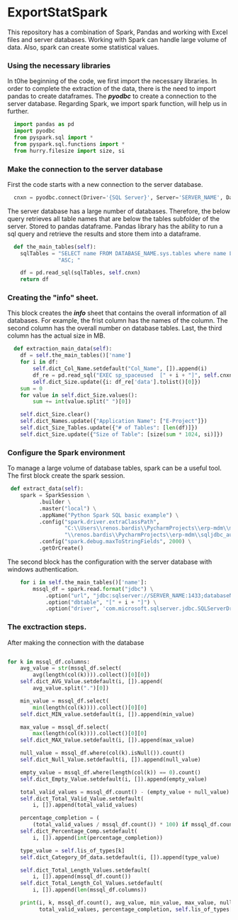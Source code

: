 # ExportStatSpark

This repository has a combination of Spark, Pandas and working with Excel files and server databases. Working with Spark can handle large volume of data. Also, spark can create some statistical values.



### Using the necessary libraries

In t0he beginning of the code, we first import the necessary libraries. In order to complete the extraction of the data, there is the need to import pandas to create dataframes. The ***pyodbc*** to create a connection to the server database. Regarding Spark, we import spark function, will help us in further. 

```python
  import pandas as pd
  import pyodbc
  from pyspark.sql import *
  from pyspark.sql.functions import *
  from hurry.filesize import size, si
```

### Make the connection to the server database

First the code starts with a new connection to the server database. 
```python
  cnxn = pyodbc.connect(Driver='{SQL Server}', Server='SERVER_NAME', Database='DATABASE_NAME', Trusted_Connection='yes')
```

The server database has a large number of databases. Therefore, the below query retrieves all table names that are below the tables subfolder of the server. Stored to pandas dataframe. Pandas library has the ability to run a sql query and retrieve the results and store them into a dataframe. 

```python
  def the_main_tables(self):
    sqlTables = "SELECT name FROM DATABASE_NAME.sys.tables where name LIKE 'KEY_WORD_PREFIX_%' AND  is_ms_shipped=0 ORDER BY name " \
                "ASC; "

    df = pd.read_sql(sqlTables, self.cnxn)
    return df
```

### Creating the "info" sheet.

This block creates the ***info*** sheet that contains the overall information of all databases. For example, the frist column has the names of the column. The second column has the overall number on database tables. Last, the third column has the actual size in MB. 

```python
  def extraction_main_data(self):
    df = self.the_main_tables()['name']
    for i in df:
        self.dict_Col_Name.setdefault("Col_Name", []).append(i)
        df_re = pd.read_sql("EXEC sp_spaceused  [" + i + "]", self.cnxn)
        self.dict_Size.update({i: df_re['data'].tolist()[0]})
    sum = 0
    for value in self.dict_Size.values():
        sum += int(value.split(" ")[0])

    self.dict_Size.clear()
    self.dict_Names.update({"Application Name": ["E-Project"]})
    self.dict_Size_Tables.update({"# of Tables": [len(df)]})
    self.dict_Size.update({"Size of Table": [size(sum * 1024, si)]})
```


### Configure the Spark environment 

To manage a large volume of database tables, spark can be a useful tool. The first block create the spark session.  

```python
 def extract_data(self):
    spark = SparkSession \
          .builder \
          .master("local") \
          .appName("Python Spark SQL basic example") \
          .config("spark.driver.extraClassPath",
                  "C:\\Users\\renos.bardis\\PycharmProjects\\erp-mdm\\mssql-jdbc-7.4.1.jre8.jar:C:\\Users"
                  "\\renos.bardis\\PycharmProjects\\erp-mdm\\sqljdbc_auth.dll") \
          .config("spark.debug.maxToStringFields", 2000) \
          .getOrCreate()
```

The second block has the configuration with the server database with windows authentication.

```python
    for i in self.the_main_tables()['name']:
        mssql_df = spark.read.format("jdbc") \
            .option("url", "jdbc:sqlserver://SERVER_NAME:1433;databaseName=DATABASE_NAME;integratedSecurity=true") \
            .option("dbtable", "[" + i + "]") \
            .option("driver", 'com.microsoft.sqlserver.jdbc.SQLServerDriver').load()
```

### The exctraction steps.

After making the connection with the database


```python

for k in mssql_df.columns:
    avg_value = str(mssql_df.select(
        avg(length(col(k)))).collect()[0][0])
    self.dict_AVG_Value.setdefault(i, []).append(
        avg_value.split(".")[0])

    min_value = mssql_df.select(
        min(length(col(k)))).collect()[0][0]
    self.dict_MIN_value.setdefault(i, []).append(min_value)

    max_value = mssql_df.select(
        max(length(col(k)))).collect()[0][0]
    self.dict_MAX_Value.setdefault(i, []).append(max_value)

    null_value = mssql_df.where(col(k).isNull()).count()
    self.dict_Null_Value.setdefault(i, []).append(null_value)

    empty_value = mssql_df.where(length(col(k)) == 0).count()
    self.dict_Empty_Value.setdefault(i, []).append(empty_value)

    total_valid_values = mssql_df.count() - (empty_value + null_value)
    self.dict_Total_Valid_Value.setdefault(
        i, []).append(total_valid_values)

    percentage_completion = (
        (total_valid_values / mssql_df.count()) * 100) if mssql_df.count() != 0 else 0
    self.dict_Percentage_Comp.setdefault(
        i, []).append(int(percentage_completion))

    type_value = self.lis_of_types[k]
    self.dict_Category_Of_data.setdefault(i, []).append(type_value)

    self.dict_Total_Length_Values.setdefault(
        i, []).append(mssql_df.count())
    self.dict_Total_Length_Col_Values.setdefault(
        i, []).append(len(mssql_df.columns))

    print(i, k, mssql_df.count(), avg_value, min_value, max_value, null_value, empty_value,
          total_valid_values, percentage_completion, self.lis_of_types[k])

```









